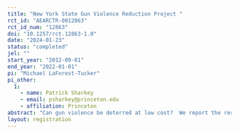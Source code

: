 ```yaml
---
title: "New York State Gun Violence Reduction Project "
rct_id: "AEARCTR-0012863"
rct_id_num: "12863"
doi: "10.1257/rct.12863-1.0"
date: "2024-01-23"
status: "completed"
jel: ""
start_year: "2012-09-01"
end_year: "2022-01-01"
pi: "Michael LaForest-Tucker"
pi_other:
  1:
    - name: Patrick Sharkey
    - email: psharkey@princeton.edu
    - affiliation: Princeton
abstract: "Can gun violence be deterred at low cost?  We report the results of a randomized experiment of a messaging intervention which was designed to reduce gun violence among individuals under parole supervision with a prior violent felony conviction or firearm arrest.  The intervention consisted of a group meeting in which high-risk paroled individuals were notified of the sanction they would face upon reoffending while being offered community resources to support re-integration into the community. The program did not lead to a reduction in gun violence or create community spillover effects but did reduce parole violations by 15%.  "
layout: registration
---
```


